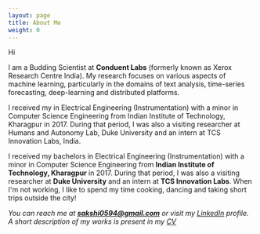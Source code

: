 ```yaml
---
layout: page
title: About Me
weight: 0
---
```


Hi

I am a Budding Scientist at <strong> Conduent Labs</strong> (formerly known as Xerox Research Centre India). My research focuses on various aspects of machine learning, particularly in the domains of text analysis, time-series forecasting, deep-learning and distributed platforms. 

I received my  in Electrical Engineering (Instrumentation) with a minor in Computer Science Engineering from Indian Institute of Technology, Kharagpur in 2017. During that period, I was also a visiting researcher at Humans and Autonomy Lab, Duke University and an intern at TCS Innovation Labs, India.

I received my bachelors in Electrical Engineering (Instrumentation) with a minor in Computer Science Engineering from <strong> Indian Institute of Technology, Kharagpur</strong> in 2017. During that period, I was also a visiting researcher at <strong>Duke University</strong> and an intern at <strong>TCS Innovation Labs</strong>. When I'm not working, I like to spend my time cooking, dancing and taking short trips outside the city!

<i>You can reach me at <strong>sakshi0594@gmail.com</strong> or visit my [LinkedIn](https://www.linkedin.com/in/sakshi-agarwal-6a8b6186) profile. A short description of my works is present in my [CV](https://sakshiagarwal.github.io/Sakshi.pdf) </i>


<font size="-1">
  </font>
